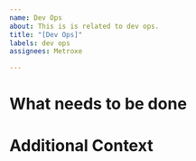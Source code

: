 ```yaml
---
name: Dev Ops
about: This is is related to dev ops.
title: "[Dev Ops]"
labels: dev ops
assignees: Metroxe

---
```


# What needs to be done

# Additional Context
